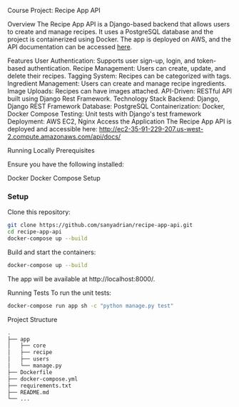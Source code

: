 Course Project: Recipe App API

Overview
The Recipe App API is a Django-based backend that allows users to create and manage recipes. It uses a PostgreSQL database and the project is containerized using Docker. The app is deployed on AWS, and the API documentation can be accessed [here](http://ec2-35-91-229-207.us-west-2.compute.amazonaws.com/api/docs/).

Features
User Authentication: Supports user sign-up, login, and token-based authentication.
Recipe Management: Users can create, update, and delete their recipes.
Tagging System: Recipes can be categorized with tags.
Ingredient Management: Users can create and manage recipe ingredients.
Image Uploads: Recipes can have images attached.
API-Driven: RESTful API built using Django Rest Framework.
Technology Stack
Backend: Django, Django REST Framework
Database: PostgreSQL
Containerization: Docker, Docker Compose
Testing: Unit tests with Django's test framework
Deployment: AWS EC2, Nginx
Access the Application
The Recipe App API is deployed and accessible here: http://ec2-35-91-229-207.us-west-2.compute.amazonaws.com/api/docs/

Running Locally
Prerequisites

Ensure you have the following installed:

Docker
Docker Compose
Setup

### Setup

Clone this repository:

```bash
git clone https://github.com/sanyadrian/recipe-app-api.git
cd recipe-app-api
docker-compose up --build
```
Build and start the containers:
```bash
docker-compose up --build
```
The app will be available at http://localhost:8000/.

Running Tests
To run the unit tests:
```bash
docker-compose run app sh -c "python manage.py test"
```
Project Structure 
```bash
.
├── app
│   ├── core
│   ├── recipe
│   ├── users
│   └── manage.py
├── Dockerfile
├── docker-compose.yml
├── requirements.txt
├── README.md
└── ...
```

